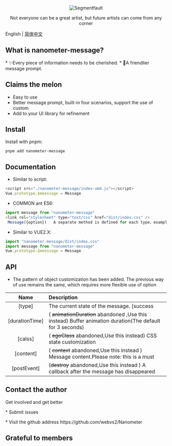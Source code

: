 <div align="center">

![Segmentfault](https://github.com/webvs2/Nanometer/blob/master/src/assets/img/rain.svg)

<p>Not everyone can be a great artist, but future artists can come from any corner</p>

</div>

English   |  [简体中文](https://github.com/webvs2/Nanometer/blob/master/README.zh-CN.md) 

<h2 align="centre">What is nanometer-message?</h2>
* ✨Every piece of information needs to be cherished.
* 🎉A friendlier message prompt.
<h2 align="left">Claims the melon<MessageBox有哪些功能？ ></h2>

* Easy to use
* Better message prompt, built-in four scenarios, support the use of custom
* Add to your UI library for refinement

<h2 align="left">Install</h2>

Install with pnpm:
```
pnpm add nanometer-message
```

<h2 align="left">Documentation</h2>

* Similar to script:

```js
<script src="./nanometer-message/index-umd.js"></script>
Vue.prototype.$meessage = Message 
```

* COMMON ant ES6:

```js  
import message from "nanometer-message"
<link rel="stylesheet" type="text/css" href="dist/index.css" />
 Message({option})   A separate method is defined for each type，example: Message.success(options)。
```

* Similar to VUE2.X:

```js
import "nanometer-message/dist/index.css"
import message from "nanometer-message"
Vue.prototype.$meessage = Message 
```


<h2 align="left">API</h2>

* The pattern of object customization has been added. The previous way of use remains the same, which requires more flexible use of option

|Name|Description|
|:--:|:----------|
|[type]|The current state of the message. [success|warning|info|error]|
|[durationTime]| ( <s>animationDuration</s> abandoned ,Use this instead)  Buffer animation duration(The default for 3 seconds)|
|[calss]| ( <s>egoClass</s> abandoned,Use this instead)   CSS state customization|
|[content]| ( <s>context</s> abandoned,Use this instead ) Message content.Please note: this is a must|
|[postEvent]| (<s>destroy</s> abandoned,Use this instead )  A callback after the message has disappeared |

<h2 align="left">Contact the author</h2>
<p>Get involved and get better</p>
<p> *  Submit issues<https://github.com/webvs2/Nanometer/issues> </p>
<p> *  Visit the github address <a herf="https://github.com/webvs2/Nanometer"> https://github.com/webvs2/Nanometer</a></p>

<h2 align="left">Grateful to members</h2>
